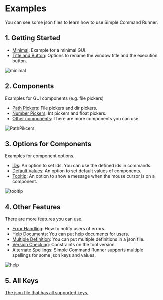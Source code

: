 # Examples

You can see some json files to learn how to use Simple Command Runner.

## 1. Getting Started

-   [Minimal](./get_start/minimal/): Example for a minimal GUI.
-   [Title and Button](./get_start/title_button/): Options to rename the window title and the execution button.

![minimal](https://user-images.githubusercontent.com/69258547/236601237-38a47373-703c-4bda-a5d9-25a1b0256425.png)  

## 2. Components

Examples for GUI components (e.g. file pickers)

-   [Path Pickers](./components/path_pickers/): File pickers and dir pickers.
-   [Number Pickers](./components/num_pickers/): Int pickers and float pickers.
-   [Other components](./components/other_components/): There are more components you can use.

![PathPikcers](https://user-images.githubusercontent.com/69258547/171440880-5948a7f0-5e26-4c38-ab95-8c6daaf67f93.png)  

## 3. Options for Components

Examples for component options.

-   [IDs](./comp_options/id/): An option to set ids. You can use the defined ids in commands.
-   [Default Values](./comp_options/default/):  An option to set default values of components.
-   [Tooltip](./comp_options/tooltip/): An option to show a message when the mouse cursor is on a component.

![tooltip](https://user-images.githubusercontent.com/69258547/223138605-9a9aa6a7-a5c9-4aa6-b0af-dd674b46160a.png)  

## 4. Other Features

There are more features you can use.

-   [Error Handling](./other_features/error/): How to notify users of errors.
-   [Help Documents](./other_features/help/): You can put help documents for users.
-   [Multiple Definition](./other_features/multiple/): You can put multiple definitions in a json file.
-   [Version Checking](./other_features/version_check/): Constraints on the tool version.
-   [Alternate Spellings](./other_features/alternate_spellings/): Simple Command Runner supports multiple spellings for some json keys and values.

![help](https://user-images.githubusercontent.com/69258547/222972599-bab3ff85-2c6c-432d-91e7-8244a8a8e514.png)  

## 5. All Keys

[The json file that has all supported keys.](./all_keys/)  
